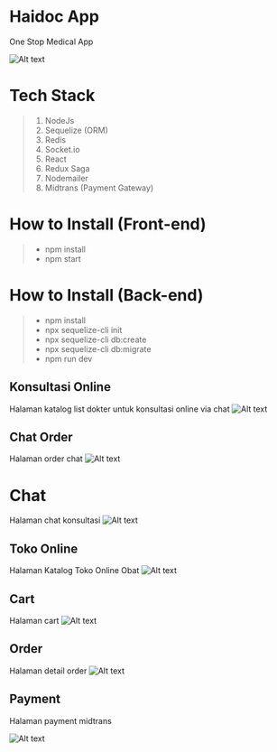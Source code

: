 # Haidoc App

One Stop Medical App

![Alt text](https://res.cloudinary.com/dfbcal2eb/image/upload/v1709606052/c7c8jiqmh25iwuuet1cs.png 'a title')

# Tech Stack

> 1. NodeJs
> 2. Sequelize (ORM)
> 3. Redis
> 4. Socket.io
> 5. React
> 6. Redux Saga
> 7. Nodemailer
> 8. Midtrans (Payment Gateway)

# How to Install (Front-end)

> - npm install
> - npm start

# How to Install (Back-end)

> - npm install
> - npx sequelize-cli init
> - npx sequelize-cli db:create
> - npx sequelize-cli db:migrate
> - npm run dev

## Konsultasi Online

Halaman katalog list dokter untuk konsultasi online via chat
![Alt text](https://res.cloudinary.com/dfbcal2eb/image/upload/v1709606772/x2mxq8t6vf7ttdfdsndx.png 'a title')

## Chat Order

Halaman order chat
![Alt text](https://res.cloudinary.com/dfbcal2eb/image/upload/v1709608262/kdqmvluwvvv9xxzjmvfp.png 'a title')

# Chat

Halaman chat konsultasi
![Alt text](https://res.cloudinary.com/dfbcal2eb/image/upload/v1709608734/rqtdglmbaenqwsm9ens9.png 'a title')

## Toko Online

Halaman Katalog Toko Online Obat
![Alt text](https://res.cloudinary.com/dfbcal2eb/image/upload/v1709606425/jjtuh4cnar31ou5djlq7.png 'a title')

## Cart

Halaman cart
![Alt text](https://res.cloudinary.com/dfbcal2eb/image/upload/v1709607468/z5nsb9djv24hmwqmd4vm.png 'a title')

## Order

Halaman detail order
![Alt text](https://res.cloudinary.com/dfbcal2eb/image/upload/v1709607682/utoosds7kg6zosovna8c.png 'a title')

## Payment

Halaman payment midtrans

![Alt text](https://res.cloudinary.com/dfbcal2eb/image/upload/v1709608997/dg2tgwvayzjjzsi3xynt.png 'a title')
